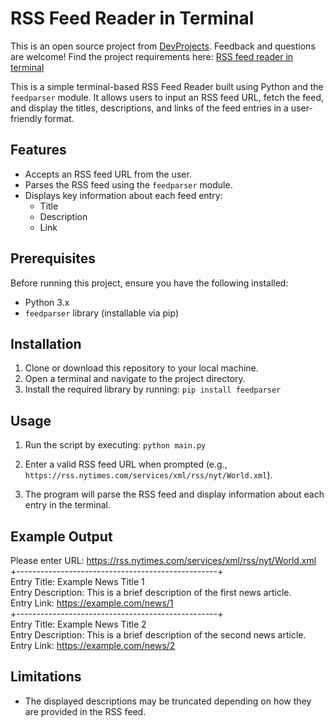 # RSS Feed Reader in Terminal

This is an open source project from [DevProjects](http://www.codementor.io/projects). Feedback and questions are welcome!
Find the project requirements here: [RSS feed reader in terminal](https://www.codementor.io/projects/tool/rss-feed-reader-in-terminal-atx32jp82q)

This is a simple terminal-based RSS Feed Reader built using Python and the `feedparser` module. It allows users to input an RSS feed URL, fetch the feed, and display the titles, descriptions, and links of the feed entries in a user-friendly format.

## Features

- Accepts an RSS feed URL from the user.
- Parses the RSS feed using the `feedparser` module.
- Displays key information about each feed entry:
  - Title
  - Description
  - Link

## Prerequisites

Before running this project, ensure you have the following installed:

- Python 3.x
- `feedparser` library (installable via pip)

## Installation

1. Clone or download this repository to your local machine.
2. Open a terminal and navigate to the project directory.
3. Install the required library by running:
   `pip install feedparser`

## Usage

1. Run the script by executing:
   `python main.py`
2. Enter a valid RSS feed URL when prompted (e.g., `https://rss.nytimes.com/services/xml/rss/nyt/World.xml`).

3. The program will parse the RSS feed and display information about each entry in the terminal.

## Example Output

Please enter URL: https://rss.nytimes.com/services/xml/rss/nyt/World.xml <br>
+--------------------------------------------------+           
Entry Title: Example News Title 1         
Entry Description: This is a brief description of the first news article.           
Entry Link: https://example.com/news/1                           
+--------------------------------------------------+                  
Entry Title: Example News Title 2                
Entry Description: This is a brief description of the second news article.                 
Entry Link: https://example.com/news/2                         

## Limitations

- The displayed descriptions may be truncated depending on how they are provided in the RSS feed.
